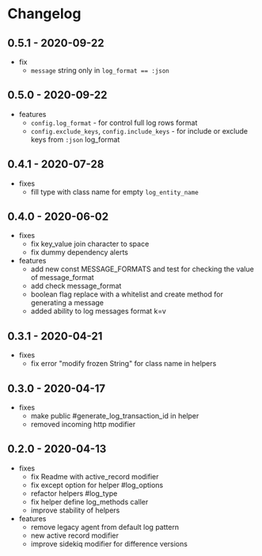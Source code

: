 # Changelog

## 0.5.1 - 2020-09-22
* fix
  * `message` string only in `log_format == :json` 

## 0.5.0 - 2020-09-22
* features
  * `config.log_format` - for control full log rows format
  * `config.exclude_keys`, `config.include_keys` - for include or exclude keys from `:json` log_format 

## 0.4.1 - 2020-07-28
* fixes
  * fill type with class name for empty `log_entity_name`

## 0.4.0 - 2020-06-02
* fixes
  * fix key_value join character to space
  * fix dummy dependency alerts
* features
  * add new const MESSAGE_FORMATS and test for checking the value of message_format
  * add check message_format
  * boolean flag replace with a whitelist and create method for generating a message
  * added ability to log messages format k=v

## 0.3.1 - 2020-04-21
* fixes
  * fix error "modify frozen String" for class name in helpers

## 0.3.0 - 2020-04-17
* fixes
  * make public #generate_log_transaction_id in helper
  * removed incoming http modifier

## 0.2.0 - 2020-04-13
* fixes
  * fix Readme with active_record modifier
  * fix except option for helper #log_options
  * refactor helpers #log_type
  * fix helper define log_methods caller
  * improve stability of helpers
* features
  * remove legacy agent from default log pattern
  * new active record modifier
  * improve sidekiq modifier for difference versions
